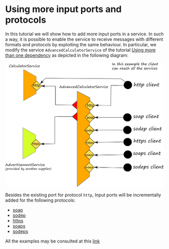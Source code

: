 # Using more input ports and protocols

In this tutorial we will show how to add more input ports in a service. In such a way, it is possible to enable the service to receive messages with different formats and protocols by exploiting the same behaviour.
In particular, we modify the service `AdvancedCalculatorService` of the tutorial [Using more than one dependency](../using-more-than-one-dependency/README.md) as depicted in the following diagram:

![](../../assets/image/more_inputports_and_protocols.png)

Besides the existing port for protocol `http`, Input ports will be incrementally added for the following protocols:

- [soap](./soap/README.md)
- [sodep](./sodep/README.md)
- [https](./https/README.md)
- [soaps](./soaps/README.md)
- [sodeps](./sodeps/README.md)

All the examples may be consulted at this [link](https://github.com/jolie/examples/tree/master/v1.10.x/tutorials/more_inputports_and_protocols)

